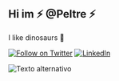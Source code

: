 ## Hi  im ⚡ **@Peltre** ⚡
I like dinosaurs 🦖

[![Follow on Twitter](https://img.shields.io/badge/Follow-Twitter-1DA1F2.svg)](https://twitter.com/dakkardd)
[![LinkedIn](https://img.shields.io/badge/Follow-LinkedIn-9147FF.svg)](https://www.linkedin.com/in/pedro-sotelo-arce-838760297/)


![Texto alternativo](https://preview.redd.it/volgfipz458e1.jpeg?width=1080&crop=smart&auto=webp&s=7059ac27189b0a81858f659ba9e9a4d43e29f50b)

  




